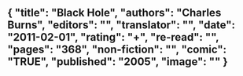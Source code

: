 {
 "title": "Black Hole",
 "authors": "Charles Burns",
 "editors": "",
 "translator": "",
 "date": "2011-02-01",
 "rating": "+",
 "re-read": "",
 "pages": "368",
 "non-fiction": "",
 "comic": "TRUE",
 "published": "2005",
 "image": ""
}
---

